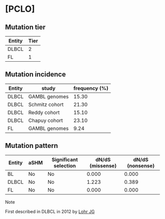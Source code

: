 # [PCLO]

## Mutation tier

|Entity|Tier|
|------|----|
|DLBCL |2   |
|FL    |1   |

## Mutation incidence

|Entity|study         |frequency (%)|
|------|--------------|-------------|
|DLBCL |GAMBL genomes |15.30        |
|DLBCL |Schmitz cohort|21.30        |
|DLBCL |Reddy cohort  |15.10        |
|DLBCL |Chapuy cohort |23.10        |
|FL    |GAMBL genomes | 9.24        |

## Mutation pattern

|Entity|aSHM|Significant selection|dN/dS (missense)|dN/dS (nonsense)|
|------|----|---------------------|----------------|----------------|
|BL    |No  |No                   |0.000           |0.000           |
|DLBCL |No  |No                   |1.223           |0.389           |
|FL    |No  |No                   |0.000           |0.000           |


> [!NOTE]
> First described in DLBCL in 2012 by [Lohr JG](https://pubmed.ncbi.nlm.nih.gov/22343534)